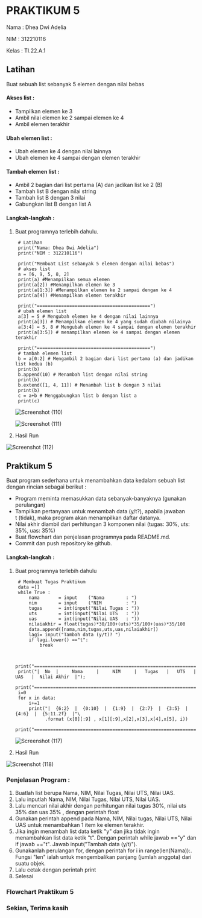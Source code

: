 # PRAKTIKUM 5

Nama  : Dhea Dwi Adelia

NIM   : 312210116

Kelas : TI.22.A.1

## Latihan
Buat sebuah list sebanyak 5 elemen dengan nilai bebas

#### Akses list :
- Tampilkan elemen ke 3
- Ambil nilai elemen ke 2 sampai elemen ke 4
- Ambil elemen terakhir
#### Ubah elemen list :
- Ubah elemen ke 4 dengan nilai lainnya
- Ubah elemen ke 4 sampai dengan elemen terakhir
#### Tambah elemen list :
- Ambil 2 bagian dari list pertama (A) dan jadikan list ke 2 (B)
- Tambah list B dengan nilai string
- Tambah list B dengan 3 nilai
- Gabungkan list B dengan list A

#### Langkah-langkah :
1. Buat programnya terlebih dahulu.

        # Latihan
        print("Nama: Dhea Dwi Adelia")
        print("NIM : 312210116")

        print("Membuat List sebanyak 5 elemen dengan nilai bebas")
        # akses list
        a = [6, 9, 5, 8, 2]
        print(a) #Menampilkan semua elemen
        print(a[2]) #Menampilkan elemen ke 3
        print(a[1:3]) #Menampilkan elemen ke 2 sampai dengan ke 4
        print(a[4]) #Menampilkan elemen terakhir

        print("==========================================")
        # ubah elemen list
        a[3] = 5 # Mengubah elemen ke 4 dengan nilai lainnya
        print(a[3]) # Menampilkan elemen ke 4 yang sudah diubah nilainya
        a[3:4] = 5, 8 # Mengubah elemen ke 4 sampai dengan elemen terakhir
        print(a[3:5]) # menampilkan elemen ke 4 sampai dengan elemen terakhir

        print("==========================================")
        # tambah elemen list
        b = a[0:2] # Mengambil 2 bagian dari list pertama (a) dan jadikan list kedua (b)
        print(b)
        b.append(10) # Menambah list dengan nilai string
        print(b)
        b.extend([1, 4, 11]) # Menambah list b dengan 3 nilai
        print(b)
        c = a+b # Menggabungkan list b dengan list a
        print(c)

    ![Screenshot (110)](https://user-images.githubusercontent.com/115794875/203252664-ef3e1f91-2f60-4963-9003-7780741d6327.png)
    
    ![Screenshot (111)](https://user-images.githubusercontent.com/115794875/203252885-8b77e0a9-6b68-44c9-8130-9d31a467871c.png)

2. Hasil Run

![Screenshot (112)](https://user-images.githubusercontent.com/115794875/203253517-7275b06b-3156-447a-8f63-4ad80fc95212.png)

 
## Praktikum 5
Buat program sederhana untuk menambahkan data kedalam sebuah list dengan rincian sebagai berikut :

- Program meminta memasukkan data sebanyak-banyaknya (gunakan perulangan)
- Tampilkan pertanyaan untuk menambah data (y/t?), apabila jawaban   
t (tidak), maka program akan menampilkan daftar datanya.
- Nilai akhir diambil dari perhitungan 3 komponen nilai (tugas: 30%, uts: 35%, uas: 35%)
- Buat flowchart dan penjelasan programnya pada README.md.
- Commit dan push repository ke github.

#### Langkah-langkah :
1. Buat programnya terlebih dahulu

        # Membuat Tugas Praktikum
        data =[]
        while True :
            nama       = input    ("Nama        : ")
            nim        = input    ("NIM         : ")
            tugas      = int(input("Nilai Tugas : "))
            uts        = int(input("Nilai UTS   : "))
            uas        = int(input("Nilai UAS   : "))
            nilaiakhir = float(tugas)*30/100+(uts)*35/100+(uas)*35/100
            data.append([nama,nim,tugas,uts,uas,nilaiakhir])
            lagi= input("Tambah data (y/t)? ")
            if lagi.lower() =="t":
                break


        print("=====================================================================================");
        print("|  No  |     Nama     |     NIM     |   Tugas   |   UTS   |   UAS   |  Nilai Akhir  |");
        print("=====================================================================================");
        i=0
        for x in data:
            i+=1
            print("|  {6:2}  |  {0:10}  |  {1:9}  |  {2:7}  |  {3:5}  | {4:6}  |  {5:11.2f}  |"\
                  .format (x[0][:9] , x[1][:9],x[2],x[3],x[4],x[5], i))
        print("=====================================================================================");
    
    ![Screenshot (117)](https://user-images.githubusercontent.com/115794875/203259851-30488874-1cde-4a14-9442-cfd790bdac1b.png)

    
2. Hasil Run

![Screenshot (118)](https://user-images.githubusercontent.com/115794875/203259916-a841078c-01c6-4507-851d-98a403fc53d9.png)


### Penjelasan Program :
1. Buatlah list berupa Nama, NIM, Nilai Tugas, Nilai UTS, Nilai UAS.
2. Lalu inputlah Nama, NIM, Nilai Tugas, Nilai UTS, Nilai UAS.
3. Lalu mencari nilai akhir dengan perhitungan nilai tugas 30%, nilai uts 35% dan uas 35% , dengan perintah float
4. Gunakan perintah append pada Nama, NIM, Nilai tugas, Nilai UTS, Nilai UAS untuk menambahkan 1 item ke elemen terakhir.
5. Jika ingin menambah list data ketik "y" dan jika tidak ingin menambahkan list data ketik "t". Dengan perintah while jawab =="y" dan if jawab =="t". Jawab input("Tambah data (y/t)").
6. Gunakanlah perulangan for, dengan perintah for i in range(len(Nama)):. Fungsi "len" ialah untuk mengembalikan panjang (jumlah anggota) dari suatu objek.
7. Lalu cetak dengan perintah print
8. Selesai

### Flowchart Praktikum 5


### Sekian, Terima kasih 
